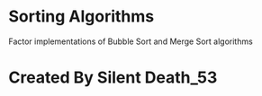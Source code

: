 # Sorting Algorithms
Factor implementations of Bubble Sort and Merge Sort algorithms

# Created By Silent Death_53
